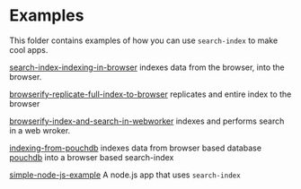# Examples

This folder contains examples of how you can use `search-index` to make cool apps.

[search-index-indexing-in-browser](https://github.com/fergiemcdowall/search-index-indexing-in-browser) indexes data from the browser, into the browser.

[browserify-replicate-full-index-to-browser](browserify-replicate-full-index-to-browser) replicates and entire index to the browser

[browserify-index-and-search-in-webworker](browserify-index-and-search-in-webworker) indexes and performs search in a web wroker.

[indexing-from-pouchdb](https://github.com/fergiemcdowall/search-index-indexing-from-pouchdb-example) indexes data from browser based database [pouchdb](http://pouchdb.com/) into a browser based search-index

[simple-node-js-example](https://github.com/fergiemcdowall/search-index-simple-node-js-example) A node.js app that uses `search-index`
